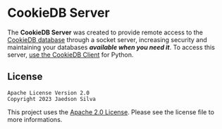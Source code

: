 # CookieDB Server

The **CookieDB Server** was created to provide remote access to the [CookieDB database](https://github.com/jaedsonpys/cookiedb) through a socket server, increasing security and maintaining your databases ***available when you need it***. To access this server, [use the CookieDB Client](https://github.com/jaedsonpys/cookiedb-client) for Python.

## License

```
Apache License Version 2.0
Copyright 2023 Jaedson Silva
```

This project uses the [Apache 2.0 License](https://github.com/jaedsonpys/cookiedb-server/blob/master/LICENSE). Please see the license file to more informations.